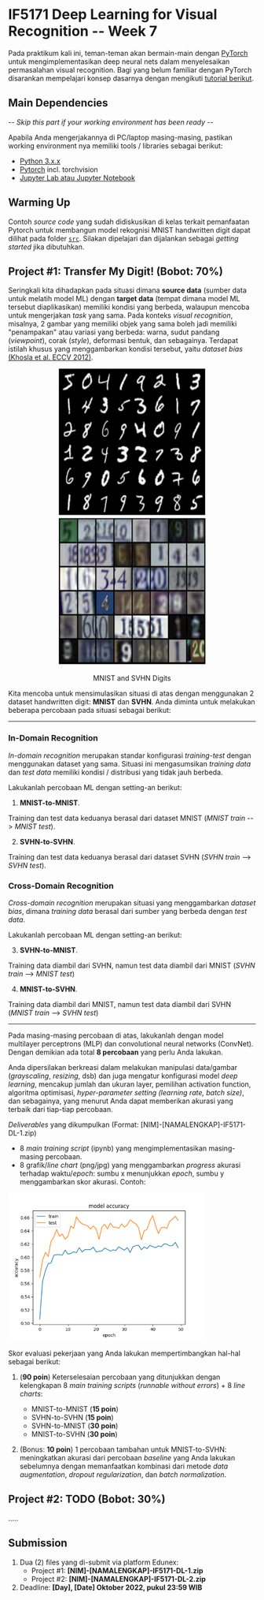 # IF5171 Deep Learning for Visual Recognition -- Week 7

Pada praktikum kali ini, teman-teman akan bermain-main dengan [PyTorch](https://pytorch.org) untuk mengimplementasikan deep neural nets dalam menyelesaikan permasalahan visual recognition. 
Bagi yang belum familiar dengan PyTorch disarankan mempelajari konsep dasarnya dengan mengikuti [tutorial berikut](https://pytorch.org/tutorials/).



## Main Dependencies

-- *Skip this part if your working environment has been ready* --

Apabila Anda mengerjakannya di PC/laptop masing-masing, pastikan working environment nya memiliki tools / libraries sebagai berikut:
- [Python 3.x.x](https://www.python.org/)
- [Pytorch](https://pytorch.org/) incl. torchvision
- [Jupyter Lab atau Jupyter Notebook](https://jupyter.org/)

## Warming Up
Contoh *source code* yang sudah didiskusikan di kelas terkait pemanfaatan Pytorch untuk membangun model rekognisi MNIST handwritten digit dapat dilihat pada folder [`src`](https://github.com/ghif/IF5171/tree/main/deeplearning/src).
Silakan dipelajari dan dijalankan sebagai *getting started* jika dibutuhkan.


## Project #1: Transfer My Digit! (Bobot: 70%)

Seringkali kita dihadapkan pada situasi dimana __source data__ (sumber data untuk melatih model ML) dengan __target data__ (tempat dimana model ML tersebut diaplikasikan) memiliki kondisi yang berbeda, walaupun mencoba untuk mengerjakan *task* yang sama.
Pada konteks *visual recognition*, misalnya, 2 gambar yang memiliki objek yang sama boleh jadi memiliki "penampakan" atau variasi yang berbeda: warna, sudut pandang (*viewpoint*), corak (*style*), deformasi bentuk, dan sebagainya.
Terdapat istilah khusus yang menggambarkan kondisi tersebut, yaitu *dataset bias* [(Khosla et al. ECCV 2012)](https://people.csail.mit.edu/khosla/papers/eccv2012_khosla.pdf).

<p align="center">
	<img src="mnist.png"  width="300" height="300">  
	<img src="svhn.png"  width="300" height="300"> 
</p>

<p align="center">MNIST and SVHN Digits</p>

Kita mencoba untuk mensimulasikan situasi di atas dengan menggunakan 2 dataset handwritten digit: __MNIST__ dan __SVHN__.
Anda diminta untuk melakukan beberapa percobaan pada situasi sebagai berikut:

***
### In-Domain Recognition
*In-domain recognition* merupakan standar konfigurasi *training-test* dengan menggunakan dataset yang sama. 
Situasi ini mengasumsikan *training data* dan *test data* memiliki kondisi / distribusi yang tidak jauh berbeda.

Lakukanlah percobaan ML dengan setting-an berikut:

1. __MNIST-to-MNIST__.

Training dan test data keduanya berasal dari dataset MNIST (*MNIST train* --> *MNIST test*).

2. __SVHN-to-SVHN__.

Training dan test data keduanya berasal dari dataset SVHN (*SVHN train* --> *SVHN test*).

### Cross-Domain Recognition
*Cross-domain recognition* merupakan situasi yang menggambarkan *dataset bias*, dimana *training data* berasal dari sumber yang berbeda dengan *test data*.

Lakukanlah percobaan ML dengan setting-an berikut:

3. __SVHN-to-MNIST__.

Training data diambil dari SVHN, namun test data diambil dari MNIST (*SVHN train* --> *MNIST test*)

4. __MNIST-to-SVHN__.

Training data diambil dari MNIST, namun test data diambil dari SVHN (*MNIST train* --> *SVHN test*)
***

Pada masing-masing percobaan di atas, lakukanlah dengan model multilayer perceptrons (MLP) dan convolutional neural networks (ConvNet).
Dengan demikian ada total __8 percobaan__ yang perlu Anda lakukan.


Anda dipersilakan berkreasi dalam melakukan manipulasi data/gambar (*grayscaling*, *resizing*, dsb) dan juga mengatur konfigurasi model *deep learning*, mencakup jumlah dan ukuran layer, pemilihan activation function, algoritma optimisasi, *hyper-parameter setting (learning rate, batch size)*, dan sebagainya, yang menurut Anda dapat memberikan akurasi yang terbaik dari tiap-tiap percobaan.

*Deliverables* yang dikumpulkan (Format: [NIM]-[NAMALENGKAP]-IF5171-DL-1.zip) 
- 8 *main training script* (ipynb) yang mengimplementasikan masing-masing percobaan.
- 8 grafik/*line chart* (png/jpg) yang menggambarkan *progress* akurasi terhadap waktu/*epoch*: sumbu x menunjukkan *epoch*, sumbu y menggambarkan skor akurasi. Contoh:

<!-- ![accuracy plot](plot_ex.png "Training vs Test Accuracy Plot Example") -->
<img src="plot_ex.png"  width="400" height="300">

Skor evaluasi pekerjaan yang Anda lakukan mempertimbangkan hal-hal sebagai berikut:
1. (__90 poin__) Keterselesaian percobaan yang ditunjukkan dengan kelengkapan 8 *main training scripts* (*runnable without errors*) + 8 *line charts*:
	- MNIST-to-MNIST (__15 poin__)
	- SVHN-to-SVHN (__15 poin__)
	- SVHN-to-MNIST (__30 poin__)
	- MNIST-to-SVHN (__30 poin__)

2. (Bonus: __10 poin__) 1 percobaan tambahan untuk MNIST-to-SVHN: meningkatkan akurasi dari percobaan *baseline* yang Anda lakukan sebelumnya dengan memanfaatkan kombinasi dari metode *data augmentation*, *dropout regularization*, dan *batch normalization*.

## Project #2: TODO (Bobot: 30%)

.....

## Submission
1. Dua (2) files yang di-submit via platform Edunex:
	- Project #1: __[NIM]-[NAMALENGKAP]-IF5171-DL-1.zip__
	- Project #2: __[NIM]-[NAMALENGKAP]-IF5171-DL-2.zip__
2. Deadline: __[Day], [Date] Oktober 2022, pukul 23:59 WIB__
